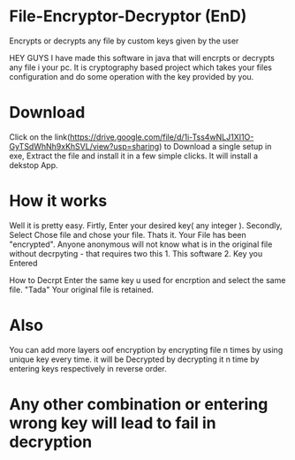# File-Encryptor-Decryptor (EnD)
Encrypts or decrypts any file by custom keys given by the user


HEY GUYS
I have made this software in java that will encrpts or decrypts any file i your pc. It is cryptography based project which takes your files configuration and do some operation with the key provided by you.
# Download
Click on the link(https://drive.google.com/file/d/1i-Tss4wNLJ1XI1O-GyTSdWhNh9xKhSVL/view?usp=sharing) to Download a single setup in exe, Extract the file and install it in a few simple clicks. It will install a dekstop App.
# How it works
Well it is pretty easy.
Firtly, Enter your desired key( any integer ).
Secondly, Select Chose file and chose your file.
Thats it.
Your File has been "encrypted".
Anyone anonymous will not know what is in the original file without decrpyting - that requires two this 1. This software 2. Key you Entered


How to Decrpt
Enter the same key u used for encrption and select the same file. "Tada"
Your original file is retained.

 # Also
You can add more layers oof encryption by encrypting file n times by using unique key every time.
it will be Decrypted  by decrypting it n time by entering keys respectively in reverse order.

# Any other combination or entering wrong key will lead to fail in decryption
